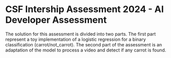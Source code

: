 # CSF Intership Assessment 2024 - AI Developer Assessment

The solution for this assessment is divided into two parts. The first part represent a toy implementation of a logistic regression for a binary classification (carrot/not_carrot). The second part of the assessment is an adaptation of the model to process a video and detect if any carrot is found.
